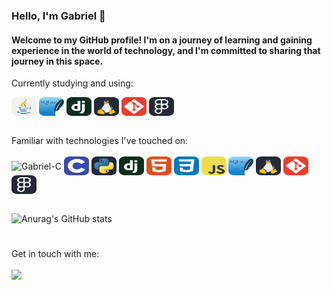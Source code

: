 ### Hello, I'm Gabriel 👋
#### Welcome to my GitHub profile! I'm on a journey of learning and gaining experience in the world of technology, and I'm committed to sharing that journey in this space.

Currently studying and using:

<div style="display: inline_block">
  <img align="center" alt="Gabriel-C" height="30" width="40" src="https://raw.githubusercontent.com/tandpfun/skill-icons/65dea6c4eaca7da319e552c09f4cf5a9a8dab2c8/icons/Java-Light.svg">
  <img align="center" alt="Gabriel-C" height="30" width="40" src="https://raw.githubusercontent.com/tandpfun/skill-icons/65dea6c4eaca7da319e552c09f4cf5a9a8dab2c8/icons/SQLite.svg">
  <img align="center" alt="Gabriel-C" height="30" width="40" src="https://raw.githubusercontent.com/tandpfun/skill-icons/65dea6c4eaca7da319e552c09f4cf5a9a8dab2c8/icons/Django.svg">
  <img align="center" alt="Gabriel-C" height="30" width="40" src="https://raw.githubusercontent.com/tandpfun/skill-icons/65dea6c4eaca7da319e552c09f4cf5a9a8dab2c8/icons/Linux-Dark.svg"> 
  <img align="center" alt="Gabriel-C" height="30" width="40" src="https://raw.githubusercontent.com/tandpfun/skill-icons/65dea6c4eaca7da319e552c09f4cf5a9a8dab2c8/icons/Git.svg"> 
  <img align="center" alt="Gabriel-C" height="30" width="40" src="https://raw.githubusercontent.com/tandpfun/skill-icons/65dea6c4eaca7da319e552c09f4cf5a9a8dab2c8/icons/Figma-Dark.svg">  <br><br>

Familiar with technologies I've touched on: <br><br>
 <img align="center" alt="Gabriel-C" height="30" width="40" src="https://raw.githubusercontent.com/tandpfun/skill-icons/65dea6c4eaca7da319e552c09f4cf5a9a8dab2c8/icons/Java.svg">
  <img align="center" alt="Gabriel-C" height="30" width="40" src="https://raw.githubusercontent.com/tandpfun/skill-icons/65dea6c4eaca7da319e552c09f4cf5a9a8dab2c8/icons/C.svg">
  <img align="center" alt="Gabriel-C" height="30" width="40" src="https://raw.githubusercontent.com/tandpfun/skill-icons/65dea6c4eaca7da319e552c09f4cf5a9a8dab2c8/icons/Python-Dark.svg">
  <img align="center" alt="Gabriel-C" height="30" width="40" src="https://raw.githubusercontent.com/tandpfun/skill-icons/65dea6c4eaca7da319e552c09f4cf5a9a8dab2c8/icons/Django.svg">
  <img align="center" alt="Gabriel-C" height="30" width="40" src="https://raw.githubusercontent.com/tandpfun/skill-icons/65dea6c4eaca7da319e552c09f4cf5a9a8dab2c8/icons/HTML.svg">
  <img align="center" alt="Gabriel-C" height="30" width="40" src="https://raw.githubusercontent.com/tandpfun/skill-icons/65dea6c4eaca7da319e552c09f4cf5a9a8dab2c8/icons/CSS.svg">
  <img align="center" alt="Gabriel-C" height="30" width="40" src="https://raw.githubusercontent.com/tandpfun/skill-icons/65dea6c4eaca7da319e552c09f4cf5a9a8dab2c8/icons/JavaScript.svg">
  <img align="center" alt="Gabriel-C" height="30" width="40" src="https://raw.githubusercontent.com/tandpfun/skill-icons/65dea6c4eaca7da319e552c09f4cf5a9a8dab2c8/icons/SQLite.svg">
  <img align="center" alt="Gabriel-C" height="30" width="40" src="https://raw.githubusercontent.com/tandpfun/skill-icons/65dea6c4eaca7da319e552c09f4cf5a9a8dab2c8/icons/Linux-Dark.svg">
  <img align="center" alt="Gabriel-C" height="30" width="40" src="https://raw.githubusercontent.com/tandpfun/skill-icons/65dea6c4eaca7da319e552c09f4cf5a9a8dab2c8/icons/Git.svg">
  <img align="center" alt="Gabriel-C" height="30" width="40" src="https://raw.githubusercontent.com/tandpfun/skill-icons/65dea6c4eaca7da319e552c09f4cf5a9a8dab2c8/icons/Figma-Dark.svg"> <br><br>

  ![Anurag's GitHub stats](https://github-readme-stats.vercel.app/api?username=gabriel-matias07&theme=dark&show_icons=true)

</div>
  
  #
  
<div>
Get in touch with me: <br><br>
  <a href = "mailto:gabrielpereiramatias07@gmail.com"><img src="https://img.shields.io/badge/-Gmail-%23333?style=for-the-badge&logo=gmail&logoColor=white" target="_blank"></a>
